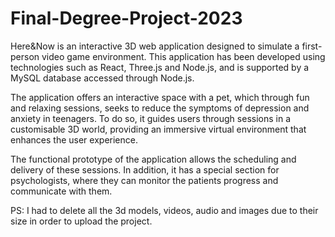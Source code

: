 # Final-Degree-Project-2023


Here&Now is an interactive 3D web application designed to simulate a first-person video game environment. This application has been developed using technologies such as React, Three.js and Node.js, and is supported by a MySQL database accessed through Node.js.

The application offers an interactive space with a pet, which through fun and relaxing sessions, seeks to reduce the symptoms of depression and anxiety in teenagers. To do so, it guides users through sessions in a customisable 3D world, providing an immersive virtual environment that enhances the user experience.

The functional prototype of the application allows the scheduling and delivery of these sessions. In addition, it has a special section for psychologists, where they can monitor the patients progress and communicate with them.

PS: I had to delete all the 3d models, videos, audio and images due to their size in order to upload the project.
